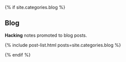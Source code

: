 {% if site.categories.blog %}

<div class="section">

## Blog

**Hacking** notes promoted to blog posts.

{% include post-list.html posts=site.categories.blog %}

</div>

{% endif %}
